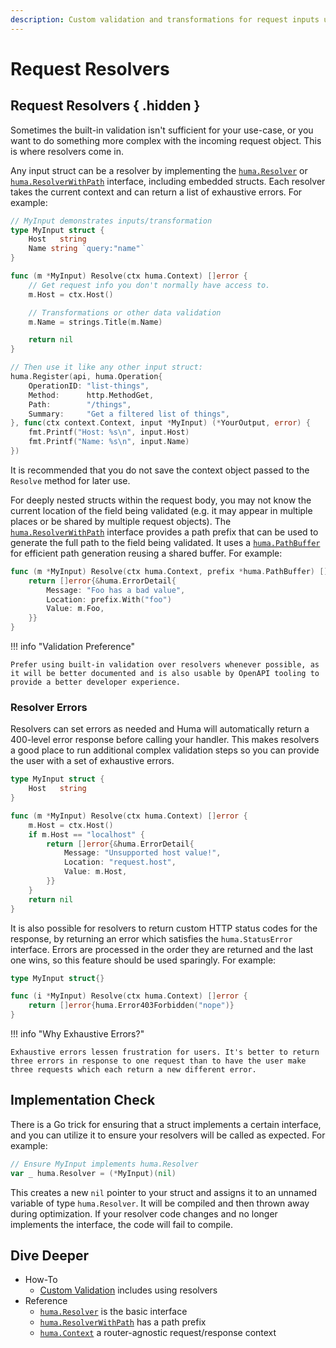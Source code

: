 ```yaml
---
description: Custom validation and transformations for request inputs using simple Go code.
---
```


# Request Resolvers

## Request Resolvers { .hidden }

Sometimes the built-in validation isn't sufficient for your use-case, or you want to do something more complex with the incoming request object. This is where resolvers come in.

Any input struct can be a resolver by implementing the [`huma.Resolver`](https://pkg.go.dev/github.com/eugenepentland/huma/v2#Resolver) or [`huma.ResolverWithPath`](https://pkg.go.dev/github.com/eugenepentland/huma/v2#ResolverWithPath) interface, including embedded structs. Each resolver takes the current context and can return a list of exhaustive errors. For example:

```go title="code.go"
// MyInput demonstrates inputs/transformation
type MyInput struct {
	Host   string
	Name string `query:"name"`
}

func (m *MyInput) Resolve(ctx huma.Context) []error {
	// Get request info you don't normally have access to.
	m.Host = ctx.Host()

	// Transformations or other data validation
	m.Name = strings.Title(m.Name)

	return nil
}

// Then use it like any other input struct:
huma.Register(api, huma.Operation{
	OperationID: "list-things",
	Method:      http.MethodGet,
	Path:        "/things",
	Summary:     "Get a filtered list of things",
}, func(ctx context.Context, input *MyInput) (*YourOutput, error) {
	fmt.Printf("Host: %s\n", input.Host)
	fmt.Printf("Name: %s\n", input.Name)
})
```

It is recommended that you do not save the context object passed to the `Resolve` method for later use.

For deeply nested structs within the request body, you may not know the current location of the field being validated (e.g. it may appear in multiple places or be shared by multiple request objects). The [`huma.ResolverWithPath`](https://pkg.go.dev/github.com/eugenepentland/huma/v2#ResolverWithPath) interface provides a path prefix that can be used to generate the full path to the field being validated. It uses a [`huma.PathBuffer`](https://pkg.go.dev/github.com/eugenepentland/huma/v2#PathBuffer) for efficient path generation reusing a shared buffer. For example:

```go title="code.go"
func (m *MyInput) Resolve(ctx huma.Context, prefix *huma.PathBuffer) []error {
	return []error{&huma.ErrorDetail{
		Message: "Foo has a bad value",
		Location: prefix.With("foo")
		Value: m.Foo,
	}}
}
```

!!! info "Validation Preference"

    Prefer using built-in validation over resolvers whenever possible, as it will be better documented and is also usable by OpenAPI tooling to provide a better developer experience.

### Resolver Errors

Resolvers can set errors as needed and Huma will automatically return a 400-level error response before calling your handler. This makes resolvers a good place to run additional complex validation steps so you can provide the user with a set of exhaustive errors.

```go title="code.go"
type MyInput struct {
	Host   string
}

func (m *MyInput) Resolve(ctx huma.Context) []error {
	m.Host = ctx.Host()
	if m.Host == "localhost" {
		return []error{&huma.ErrorDetail{
			Message: "Unsupported host value!",
			Location: "request.host",
			Value: m.Host,
		}}
	}
	return nil
}
```

It is also possible for resolvers to return custom HTTP status codes for the response, by returning an error which satisfies the `huma.StatusError` interface. Errors are processed in the order they are returned and the last one wins, so this feature should be used sparingly. For example:

```go title="code.go"
type MyInput struct{}

func (i *MyInput) Resolve(ctx huma.Context) []error {
	return []error{huma.Error403Forbidden("nope")}
}
```

!!! info "Why Exhaustive Errors?"

    Exhaustive errors lessen frustration for users. It's better to return three errors in response to one request than to have the user make three requests which each return a new different error.

## Implementation Check

There is a Go trick for ensuring that a struct implements a certain interface, and you can utilize it to ensure your resolvers will be called as expected. For example:

```go title="code.go"
// Ensure MyInput implements huma.Resolver
var _ huma.Resolver = (*MyInput)(nil)
```

This creates a new `nil` pointer to your struct and assigns it to an unnamed variable of type `huma.Resolver`. It will be compiled and then thrown away during optimization. If your resolver code changes and no longer implements the interface, the code will fail to compile.

## Dive Deeper

-   How-To
    -   [Custom Validation](../how-to/custom-validation.md) includes using resolvers
-   Reference
    -   [`huma.Resolver`](https://pkg.go.dev/github.com/eugenepentland/huma/v2#Resolver) is the basic interface
    -   [`huma.ResolverWithPath`](https://pkg.go.dev/github.com/eugenepentland/huma/v2#ResolverWithPath) has a path prefix
    -   [`huma.Context`](https://pkg.go.dev/github.com/eugenepentland/huma/v2#Context) a router-agnostic request/response context
